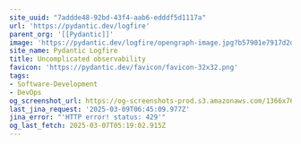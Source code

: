 ```yaml
---
site_uuid: "7addde48-92bd-43f4-aab6-edddf5d1117a"
url: 'https://pydantic.dev/logfire'
parent_org: '[[Pydantic]]'
image: 'https://pydantic.dev/logfire/opengraph-image.jpg?b57901e7917d2d58'
site_name: Pydantic Logfire
title: Uncomplicated observability
favicon: 'https://pydantic.dev/favicon/favicon-32x32.png'
tags:
- Software-Development
- DevOps
og_screenshot_url: https://og-screenshots-prod.s3.amazonaws.com/1366x768/80/false/91f667ee67e6ae074f59748e1f2ecb195cad064afd4b060fe636dd8c86a4adb5.jpeg
last_jina_request: '2025-03-09T06:45:09.977Z'
jina_error: "'HTTP error! status: 429'"
og_last_fetch: 2025-03-07T05:19:02.915Z
---
```


